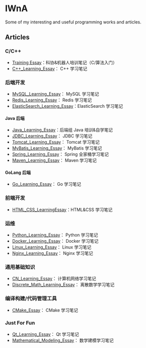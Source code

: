 # IWnA
Some of my interesting and useful programming works and articles.

## Articles

### C/C++

+ [Training Essay](Articles/TrainingEssay.md)：科协&机器人培训笔记（C/算法入门）
+ [C++_Learning_Essay](Articles/CppLearningEssay.md)： C++ 学习笔记

### 后端开发

+ [MySQL_Learning_Essay](Articles/MySQLLearningEssay.md)： MySQL 学习笔记
+ [Redis_Learning_Essay](Articles/RedisLearningEssay.md)： Redis 学习笔记
+ [ElasticSearch_Learning_Essay](Articles/ElasticSearchLearningEssay.md)：ElasticSearch 学习笔记

#### Java 后端

+ [Java_Learning_Essay](Articles/JavaLearningEssay.md)：后端组 Java 培训&自学笔记
+ [JDBC_Learning_Essay](Articles/JDBCLearningEssay.md)： JDBC 学习笔记
+ [Tomcat_Learning_Essay](Articles/TomcatLearningEssay.md)： Tomcat 学习笔记
+ [MyBatis_Learning_Essay](Articles/MyBatisLearningEssay.md)： MyBatis 学习笔记
+ [Spring_Learning_Essay](Articles/SpringLearningEssay.md)： Spring 全家桶学习笔记
+ [Maven_Learning_Essay](Articles/MavenLearningEssay.md)： Maven 学习笔记

#### GoLang 后端

+ [Go_Learning_Essay](Articles/GoLearningEssay.md)： Go 学习笔记

### 前端开发

+ [HTML_CSS_LearningEssay](Articles/HTMLCSSLearningEssay.md)：HTML&CSS 学习笔记

### 运维

+ [Python_Learning_Essay](Articles/PythonLearningEssay.md)： Python 学习笔记
+ [Docker_Learning_Essay](Articles/DockerLearningEssay.md)： Docker 学习笔记
+ [Linux_Learning_Essay](Articles/LinuxLearningEssay.md)： Linux 学习笔记
+ [Nginx_Learning_Essay](Articles/NginxLearningEssay.md)： Nginx 学习笔记

### 通用基础知识

+ [CN_Learning_Essay](Articles/CNLearningEssay.md)： 计算机网络学习笔记
+ [Discrete_Math_Learning_Essay](Articles/DiscreteMathLearningEssay.md)： 离散数学学习笔记

### 编译构建/代码管理工具

+ [CMake_Essay](Articles/CMake.md)： CMake 学习笔记

### Just For Fun

+ [Qt_Learning_Essay](Articles/QtLearningEssay.md)： Qt 学习笔记
+ [Mathematical_Modeling_Essay](Articles/MathematicalModelingEssay.md)： 数学建模学习笔记